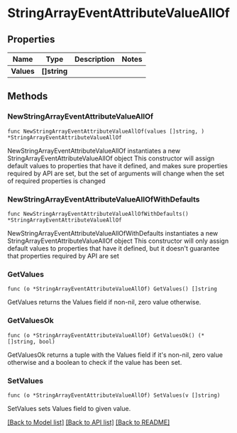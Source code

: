 # StringArrayEventAttributeValueAllOf

## Properties

Name | Type | Description | Notes
------------ | ------------- | ------------- | -------------
**Values** | **[]string** |  | 

## Methods

### NewStringArrayEventAttributeValueAllOf

`func NewStringArrayEventAttributeValueAllOf(values []string, ) *StringArrayEventAttributeValueAllOf`

NewStringArrayEventAttributeValueAllOf instantiates a new StringArrayEventAttributeValueAllOf object
This constructor will assign default values to properties that have it defined,
and makes sure properties required by API are set, but the set of arguments
will change when the set of required properties is changed

### NewStringArrayEventAttributeValueAllOfWithDefaults

`func NewStringArrayEventAttributeValueAllOfWithDefaults() *StringArrayEventAttributeValueAllOf`

NewStringArrayEventAttributeValueAllOfWithDefaults instantiates a new StringArrayEventAttributeValueAllOf object
This constructor will only assign default values to properties that have it defined,
but it doesn't guarantee that properties required by API are set

### GetValues

`func (o *StringArrayEventAttributeValueAllOf) GetValues() []string`

GetValues returns the Values field if non-nil, zero value otherwise.

### GetValuesOk

`func (o *StringArrayEventAttributeValueAllOf) GetValuesOk() (*[]string, bool)`

GetValuesOk returns a tuple with the Values field if it's non-nil, zero value otherwise
and a boolean to check if the value has been set.

### SetValues

`func (o *StringArrayEventAttributeValueAllOf) SetValues(v []string)`

SetValues sets Values field to given value.



[[Back to Model list]](../README.md#documentation-for-models) [[Back to API list]](../README.md#documentation-for-api-endpoints) [[Back to README]](../README.md)


